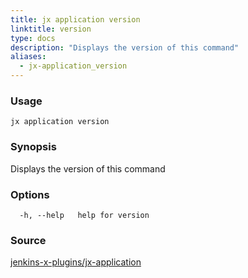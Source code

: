```yaml
---
title: jx application version
linktitle: version
type: docs
description: "Displays the version of this command"
aliases:
  - jx-application_version
---
```


### Usage

```
jx application version
```

### Synopsis

Displays the version of this command

### Options

```
  -h, --help   help for version
```



### Source

[jenkins-x-plugins/jx-application](https://github.com/jenkins-x-plugins/jx-application)
